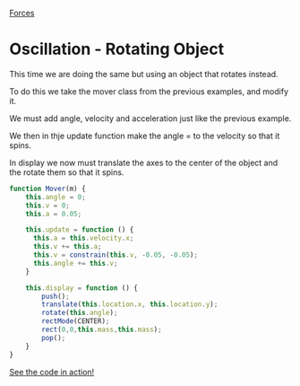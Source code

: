 [Forces](../)


# Oscillation - Rotating Object

This time we are doing the same but using an object that rotates instead.

To do this we take the mover class from the previous examples, and modify it.

We must add angle, velocity and acceleration just like the previous example.

We then in thje update function make the angle = to the velocity so that it spins.

In display we now must translate the axes to the center of the object and the rotate them so that it spins.

```js
function Mover(m) {
    this.angle = 0;
    this.v = 0;
    this.a = 0.05;

    this.update = function () {
      this.a = this.velocity.x;
      this.v += this.a;
      this.v = constrain(this.v, -0.05, -0.05);
      this.angle += this.v;
    }

    this.display = function () {
        push();
        translate(this.location.x, this.location.y);
        rotate(this.angle);
        rectMode(CENTER);
        rect(0,0,this.mass,this.mass);
        pop();
    }
}
```

[See the code in action!](index.html)